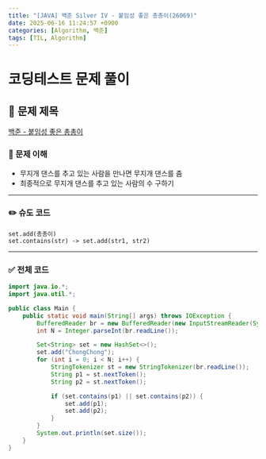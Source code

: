 ```yaml
---
title: "[JAVA] 백준 Silver IV - 붙임성 좋은 총총이(26069)"
date: 2025-06-16 11:24:57 +0900
categories: [Algorithm, 백준]
tags: [TIL, Algorithm]
---
```

# 코딩테스트 문제 풀이

## 📘 문제 제목
[백준 - 붙임성 좋은 총총이](https://www.acmicpc.net/problem/26069)

### 🧠 문제 이해
- 무지개 댄스를 추고 있는 사람을 만나면 무지개 댄스를 춤
- 최종적으로 무지개 댄스를 추고 있는 사람의 수 구하기

---

### ✏️ 슈도 코드

```plaintext
set.add(총총이)
set.contains(str) -> set.add(str1, str2)
```

---

### ✅ 전체 코드
```java
import java.io.*;
import java.util.*;

public class Main {
    public static void main(String[] args) throws IOException {
        BufferedReader br = new BufferedReader(new InputStreamReader(System.in));
        int N = Integer.parseInt(br.readLine());

        Set<String> set = new HashSet<>();
        set.add("ChongChong");
        for (int i = 0; i < N; i++) {
            StringTokenizer st = new StringTokenizer(br.readLine());
            String p1 = st.nextToken();
            String p2 = st.nextToken();

            if (set.contains(p1) || set.contains(p2)) {
                set.add(p1);
                set.add(p2);
            }
        }
        System.out.println(set.size());
    }
}

```
